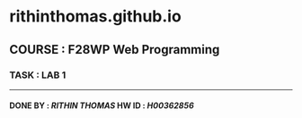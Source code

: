 # rithinthomas.github.io
## COURSE : F28WP Web Programming
### TASK : LAB 1
* * *
#### DONE BY : *RITHIN THOMAS* HW ID : *H00362856*


